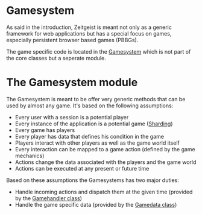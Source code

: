 # Gamesystem #

As said in the introduction, Zeitgeist is meant not only as a generic framework for web applications but has a special focus on games, especially persistent browser based games (PBBGs).

The game specific code is located in the [Gamesystem](http://code.google.com/p/zeitgeist-framework/source/browse/#svn/framework/trunk/modules/gamesystem) which is not part of the core classes but a seperate module.

# The Gamesystem module #

The Gamesystem is meant to be offer very generic methods that can be used by almost any game. It's based on the following assumptions:

  * Every user with a session is a potential player
  * Every instance of the application is a potential game ([Sharding](http://www.raphkoster.com/2009/01/08/database-sharding-came-from-uo/))
  * Every game has players
  * Every player has data that defines his condition in the game
  * Players interact with other players as well as the game world itself
  * Every interaction can be mapped to a game action (defined by the game mechanics)
  * Actions change the data associated with the players and the game world
  * Actions can be executed at any present or future time

Based on these assumptions the Gamesystems has two major duties:

  * Handle incoming actions and dispatch them at the given time (provided by the [Gamehandler class](GamesystemGamehandler.md))
  * Handle the game specific data (provided by the [Gamedata class](GamesystemGamedata.md))